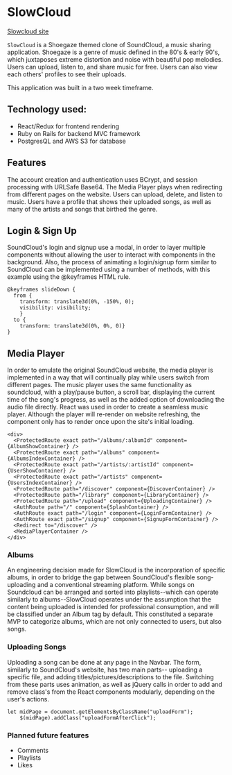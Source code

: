 # SlowCloud

[Slowcloud site](https://slowcloud.herokuapp.com/#/)

`SlowCloud` is a Shoegaze themed clone of SoundCloud, a music sharing application. Shoegaze is a genre of music defined in the 80's & early 90's, which juxtaposes extreme distortion and noise with beautiful pop melodies. Users can upload, listen to, and share music for free. Users can also view each others' profiles to see their uploads.

This application was built in a two week timeframe.

## Technology used:
* React/Redux for frontend rendering
* Ruby on Rails for backend MVC framework
* PostgresQL and AWS S3 for database

## Features
The account creation and authentication uses BCrypt, and session processing with URLSafe Base64.
The Media Player plays when redirecting from different pages on the website.
Users can upload, delete, and listen to music.
Users have a profile that shows their uploaded songs, as well as many of the artists and songs that birthed the genre.

## Login & Sign Up
SoundCloud's login and signup use a modal, in order to layer multiple components without allowing the user to interact with components in the background. Also, the process of animating a login/signup form similar to SoundCloud can be implemented using a number of methods, with this example using the @keyframes HTML rule. 

```
@keyframes slideDown {
  from {
    transform: translate3d(0%, -150%, 0);
    visibility: visibility;
    }
  to {
    transform: translate3d(0%, 0%, 0)}
}
```

## Media Player
In order to emulate the original SoundCloud website, the media player is implemented in a way that will continually play while users switch from different pages. The music player uses the same functionality as soundcloud, with a play/pause button, a scroll bar, displaying the current time of the song's progress, as well as the added option of downloading the audio file directly. React was used in order to create a seamless music player. Although the player will re-render on website refreshing, the component only has to render once upon the site's initial loading. 

```
<div>
  <ProtectedRoute exact path="/albums/:albumId" component={AlbumShowContainer} />
  <ProtectedRoute exact path="/albums" component={AlbumsIndexContainer} />
  <ProtectedRoute exact path="/artists/:artistId" component={UserShowContainer} />  
  <ProtectedRoute exact path="/artists" component={UsersIndexContainer} />  
  <ProtectedRoute path="/discover" component={DiscoverContainer} />
  <ProtectedRoute path="/library" component={LibraryContainer} />
  <ProtectedRoute path="/upload" component={UploadingContainer} />
  <AuthRoute path="/" component={SplashContainer} />
  <AuthRoute exact path="/login" component={LoginFormContainer} />
  <AuthRoute exact path="/signup" component={SignupFormContainer} />
  <Redirect to="/discover" />
  <MediaPlayerContainer />
</div>
```

### Albums
An engineering decision made for SlowCloud is the incorporation of specific albums, in order to bridge the gap between SoundCloud's flexible song-uploading and a conventional streaming platform. While songs on Soundcloud can be arranged and sorted into playlists--which can operate similarly to albums--SlowCloud operates under the assumption that the content being uploaded is intended for professional consumption, and will be classified under an Album tag by default. This constituted a separate MVP to categorize albums, which are not only connected to users, but also songs. 

### Uploading Songs
Uploading a song can be done at any page in the Navbar. The form, similarly to SoundCloud's website, has two main parts-- uploading a specific file, and adding titles/pictures/descriptions to the file. Switching from these parts uses animation, as well as jQuery calls in order to add and remove class's from the React components modularly, depending on the user's actions. 

```
let midPage = document.getElementsByClassName("uploadForm");
    $(midPage).addClass("uploadFormAfterClick");
```

### Planned future features
* Comments
* Playlists
* Likes